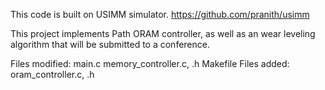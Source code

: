 This code is built on USIMM simulator. https://github.com/pranith/usimm 

This project implements Path ORAM controller, as well as an wear leveling algorithm that will be submitted to a conference.

Files modified:
  main.c
  memory_controller.c, .h
  Makefile
Files added:
  oram_controller.c, .h
